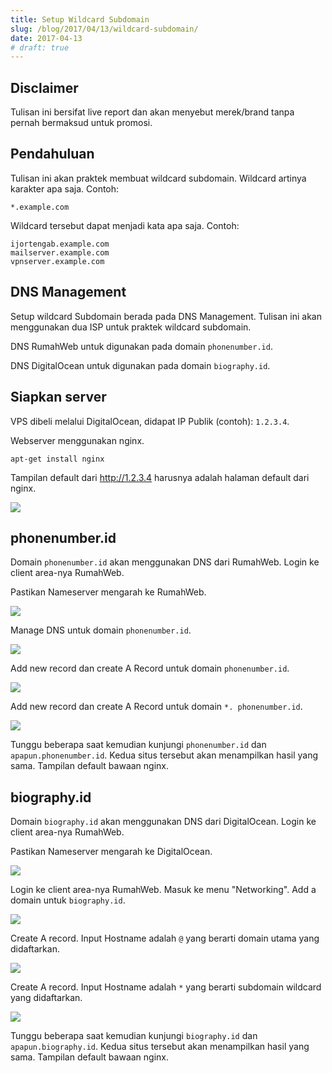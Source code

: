 ```yaml
---
title: Setup Wildcard Subdomain
slug: /blog/2017/04/13/wildcard-subdomain/
date: 2017-04-13
# draft: true
---
```


## Disclaimer

Tulisan ini bersifat live report dan akan menyebut merek/brand tanpa pernah bermaksud untuk promosi.

## Pendahuluan

Tulisan ini akan praktek membuat wildcard subdomain. Wildcard artinya karakter apa saja. Contoh:

```
*.example.com
```

Wildcard tersebut dapat menjadi kata apa saja. Contoh:

```
ijortengab.example.com
mailserver.example.com
vpnserver.example.com
```

## DNS Management

Setup wildcard Subdomain berada pada DNS Management. Tulisan ini akan menggunakan dua ISP untuk praktek wildcard subdomain.

DNS RumahWeb untuk digunakan pada domain `phonenumber.id`.

DNS DigitalOcean untuk digunakan pada domain `biography.id`.

## Siapkan server

VPS dibeli melalui DigitalOcean, didapat IP Publik (contoh): `1.2.3.4`.

Webserver menggunakan nginx.

```
apt-get install nginx
```

Tampilan default dari http://1.2.3.4 harusnya adalah halaman default dari nginx.

<img src="https://res.cloudinary.com/ijortengab/image/upload/v1/ijortengab.id/screenshot.728.png"></img>

## phonenumber.id

Domain `phonenumber.id` akan menggunakan DNS dari RumahWeb. Login ke client area-nya RumahWeb.

Pastikan Nameserver mengarah ke RumahWeb.

<img src="https://res.cloudinary.com/ijortengab/image/upload/v1/ijortengab.id/screenshot.730.png"></img>

Manage DNS untuk domain `phonenumber.id`.

<img src="https://res.cloudinary.com/ijortengab/image/upload/v1/ijortengab.id/screenshot.729.png"></img>

Add new record dan create A Record untuk domain `phonenumber.id`.

<img src="https://res.cloudinary.com/ijortengab/image/upload/v1/ijortengab.id/screenshot.732.png"></img>

Add new record dan create A Record untuk domain `*. phonenumber.id`.

<img src="https://res.cloudinary.com/ijortengab/image/upload/v1/ijortengab.id/screenshot.731.png"></img>

Tunggu beberapa saat kemudian kunjungi `phonenumber.id` dan `apapun.phonenumber.id`. Kedua situs tersebut akan menampilkan hasil yang sama. Tampilan default bawaan nginx.

## biography.id

Domain `biography.id` akan menggunakan DNS dari DigitalOcean. Login ke client area-nya RumahWeb.

Pastikan Nameserver mengarah ke DigitalOcean.

<img src="https://res.cloudinary.com/ijortengab/image/upload/v1/ijortengab.id/screenshot.733.png"></img>

Login ke client area-nya RumahWeb. Masuk ke menu "Networking". Add a domain untuk `biography.id`.

<img src="https://res.cloudinary.com/ijortengab/image/upload/v1/ijortengab.id/screenshot.734.png"></img>

Create A record. Input Hostname adalah `@` yang berarti domain utama yang didaftarkan.

<img src="https://res.cloudinary.com/ijortengab/image/upload/v1/ijortengab.id/screenshot.735.png"></img>

Create A record. Input Hostname adalah `*` yang berarti subdomain wildcard yang didaftarkan.

<img src="https://res.cloudinary.com/ijortengab/image/upload/v1/ijortengab.id/screenshot.736.png"></img>

Tunggu beberapa saat kemudian kunjungi `biography.id` dan `apapun.biography.id`. Kedua situs tersebut akan menampilkan hasil yang sama. Tampilan default bawaan nginx.